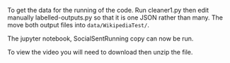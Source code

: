 To get the data for the running of the code. Run cleaner1.py then edit manually labelled-outputs.py so that it is one JSON rather than many. The move both output files into `data/WikipediaTest/`.

The jupyter notebook, SocialSentRunning copy can now be run.


To view the video you will need to download then unzip the file.
